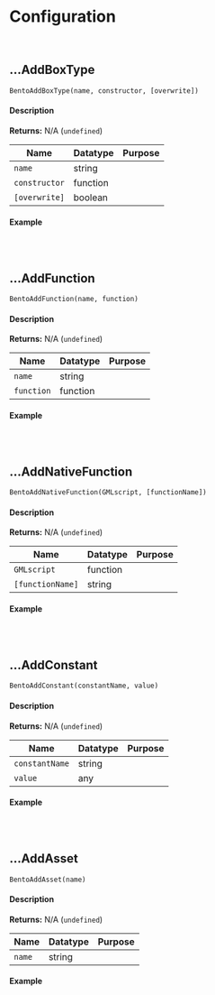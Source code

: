 # Configuration

&nbsp;

## …AddBoxType

`BentoAddBoxType(name, constructor, [overwrite])`

<!-- tabs:start -->

#### **Description**

**Returns:** N/A (`undefined`)

|Name         |Datatype|Purpose                                                     |
|-------------|--------|------------------------------------------------------------|
|`name`       |string  |                                                            |
|`constructor`|function|                                                            |
|`[overwrite]`|boolean |                                                            |

#### **Example**

```gml

```

<!-- tabs:end -->

&nbsp;

## …AddFunction

`BentoAddFunction(name, function)`

<!-- tabs:start -->

#### **Description**

**Returns:** N/A (`undefined`)

|Name      |Datatype|Purpose                                                     |
|----------|--------|------------------------------------------------------------|
|`name`    |string  |                                                            |
|`function`|function|                                                            |

#### **Example**

```gml

```

<!-- tabs:end -->

&nbsp;

## …AddNativeFunction

`BentoAddNativeFunction(GMLscript, [functionName])`

<!-- tabs:start -->

#### **Description**

**Returns:** N/A (`undefined`)

|Name            |Datatype|Purpose                                                     |
|----------------|--------|------------------------------------------------------------|
|`GMLscript`     |function|                                                            |
|`[functionName]`|string  |                                                            |

#### **Example**

```gml

```

<!-- tabs:end -->

&nbsp;

## …AddConstant

`BentoAddConstant(constantName, value)`

<!-- tabs:start -->

#### **Description**

**Returns:** N/A (`undefined`)

|Name          |Datatype|Purpose                                                     |
|--------------|--------|------------------------------------------------------------|
|`constantName`|string  |                                                            |
|`value`       |any     |                                                            |

#### **Example**

```gml

```

<!-- tabs:end -->

&nbsp;

## …AddAsset

`BentoAddAsset(name)`

<!-- tabs:start -->

#### **Description**

**Returns:** N/A (`undefined`)

|Name  |Datatype|Purpose                                                     |
|------|--------|------------------------------------------------------------|
|`name`|string  |                                                            |

#### **Example**

```gml

```

<!-- tabs:end -->